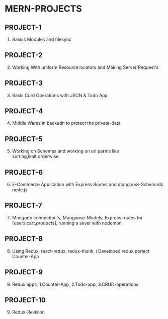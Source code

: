 # MERN-PROJECTS


## PROJECT-1
1. Basics Modules and filesync 


## PROJECT-2
2. Working With uniform Resource locators and Making Server Request's

## PROJECT-3
3. Basic Curd Operations with JSON & Todo App

## PROJECT-4
4. Middle Wares in backedn to protect the private-data

## PROJECT-5
5. Working on Schemas and working on url parms like sorting,limit,orderwise

## PROJECT-6
6. E-Commerce Application with Express Routes and mongoose Schemas& node.js

## PROJECT-7
7. Mongodb connection's, Mongoose-Models, Express routes for [users,cart,products], running a sever with nodemon

## PROJECT-8
8. Using Redux, react-redux, redux-thunk, i Developed redux porject Counter-App 

## PROJECT-9
9. Redux apps, 1.Counter-App, 2.Todo-app, 3.CRUD-operations


## PROJECT-10
9. Redux-Revision